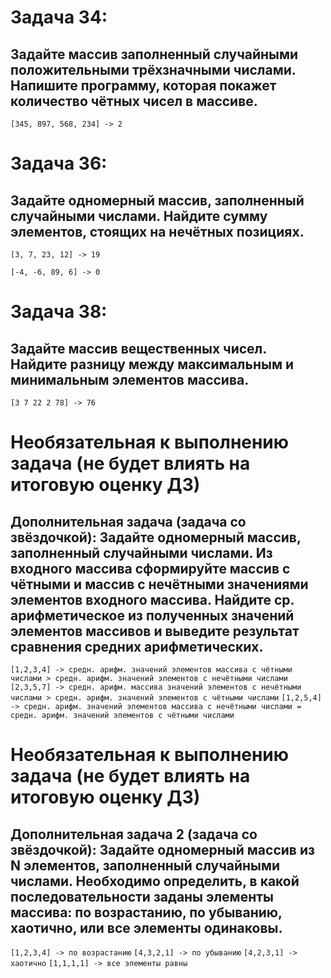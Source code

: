# Задача 34: 
## Задайте массив заполненный случайными положительными трёхзначными числами. Напишите программу, которая покажет количество чётных чисел в массиве.

`[345, 897, 568, 234] -> 2`

# Задача 36: 
## Задайте одномерный массив, заполненный случайными числами. Найдите сумму элементов, стоящих на нечётных позициях.

`[3, 7, 23, 12] -> 19`

`[-4, -6, 89, 6] -> 0`

# Задача 38: 
## Задайте массив вещественных чисел. Найдите разницу между максимальным и минимальным элементов массива.

`[3 7 22 2 78] -> 76`

# Необязательная к выполнению задача (не будет влиять на итоговую оценку ДЗ)


## Дополнительная задача (задача со звёздочкой): Задайте одномерный массив, заполненный случайными числами. Из входного массива сформируйте массив с чётными и массив с нечётными значениями элементов входного массива. Найдите ср. арифметическое из полученных значений элементов массивов и выведите результат сравнения средних арифметических.

`[1,2,3,4] -> средн. арифм. значений элементов массива с чётными числами > средн. арифм. значений элементов с нечётными числами`
`[2,3,5,7] -> средн. арифм. массива значений элементов с нечётными числами > средн. арифм. значений элементов с чётными числами`
`[1,2,5,4] -> средн. арифм. значений элементов массива с нечётными числами = средн. арифм. значений элементов с чётными числами`

# Необязательная к выполнению задача (не будет влиять на итоговую оценку ДЗ)
## Дополнительная задача 2 (задача со звёздочкой): Задайте одномерный массив из N элементов, заполненный случайными числами. Необходимо определить, в какой последовательности заданы элементы массива: по возрастанию, по убыванию, хаотично, или все элементы одинаковы.

`[1,2,3,4] -> по возрастанию`
`[4,3,2,1] -> по убыванию`
`[4,2,3,1] -> хаотично`
`[1,1,1,1] -> все элементы равны`
